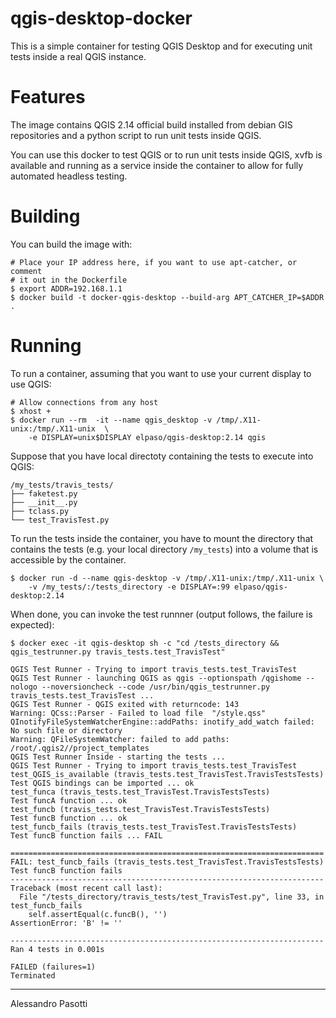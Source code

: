 qgis-desktop-docker
============================

This is a simple container for testing QGIS Desktop and for
executing unit tests inside a real QGIS instance.


# Features

The image contains QGIS 2.14 official build installed from debian GIS
repositories and a python script to run unit tests inside QGIS.

You can use this docker to test QGIS or to run unit tests inside QGIS,
xvfb is available and running as a service inside the container to allow
for fully automated headless testing.


# Building

You can build the image with:

```
# Place your IP address here, if you want to use apt-catcher, or comment
# it out in the Dockerfile
$ export ADDR=192.168.1.1
$ docker build -t docker-qgis-desktop --build-arg APT_CATCHER_IP=$ADDR .
```

# Running

To run a container, assuming that you want to use your current display to use
QGIS:

```
# Allow connections from any host
$ xhost +
$ docker run --rm  -it --name qgis_desktop -v /tmp/.X11-unix:/tmp/.X11-unix  \
    -e DISPLAY=unix$DISPLAY elpaso/qgis-desktop:2.14 qgis
```

Suppose that you have local directoty containing the tests to execute into
QGIS:

```
/my_tests/travis_tests/
├── faketest.py
├── __init__.py
├── tclass.py
└── test_TravisTest.py
```

To run the tests inside the container, you have to mount the directory that
contains the tests (e.g. your local directory `/my_tests`) into a volume
that is accessible by the container.


```
$ docker run -d --name qgis-desktop -v /tmp/.X11-unix:/tmp/.X11-unix \
    -v /my_tests/:/tests_directory -e DISPLAY=:99 elpaso/qgis-desktop:2.14

```

When done, you can invoke the test runnner (output follows, the failure is
expected):
```
$ docker exec -it qgis-desktop sh -c "cd /tests_directory && qgis_testrunner.py travis_tests.test_TravisTest"

QGIS Test Runner - Trying to import travis_tests.test_TravisTest
QGIS Test Runner - launching QGIS as qgis --optionspath /qgishome --nologo --noversioncheck --code /usr/bin/qgis_testrunner.py travis_tests.test_TravisTest ...
QGIS Test Runner - QGIS exited with returncode: 143
Warning: QCss::Parser - Failed to load file  "/style.qss"
QInotifyFileSystemWatcherEngine::addPaths: inotify_add_watch failed: No such file or directory
Warning: QFileSystemWatcher: failed to add paths: /root/.qgis2//project_templates
QGIS Test Runner Inside - starting the tests ...
QGIS Test Runner - Trying to import travis_tests.test_TravisTest
test_QGIS_is_available (travis_tests.test_TravisTest.TravisTestsTests)
Test QGIS bindings can be imported ... ok
test_funca (travis_tests.test_TravisTest.TravisTestsTests)
Test funcA function ... ok
test_funcb (travis_tests.test_TravisTest.TravisTestsTests)
Test funcB function ... ok
test_funcb_fails (travis_tests.test_TravisTest.TravisTestsTests)
Test funcB function fails ... FAIL

======================================================================
FAIL: test_funcb_fails (travis_tests.test_TravisTest.TravisTestsTests)
Test funcB function fails
----------------------------------------------------------------------
Traceback (most recent call last):
  File "/tests_directory/travis_tests/test_TravisTest.py", line 33, in test_funcb_fails
    self.assertEqual(c.funcB(), '')
AssertionError: 'B' != ''

----------------------------------------------------------------------
Ran 4 tests in 0.001s

FAILED (failures=1)
Terminated
```



------------------
Alessandro Pasotti
